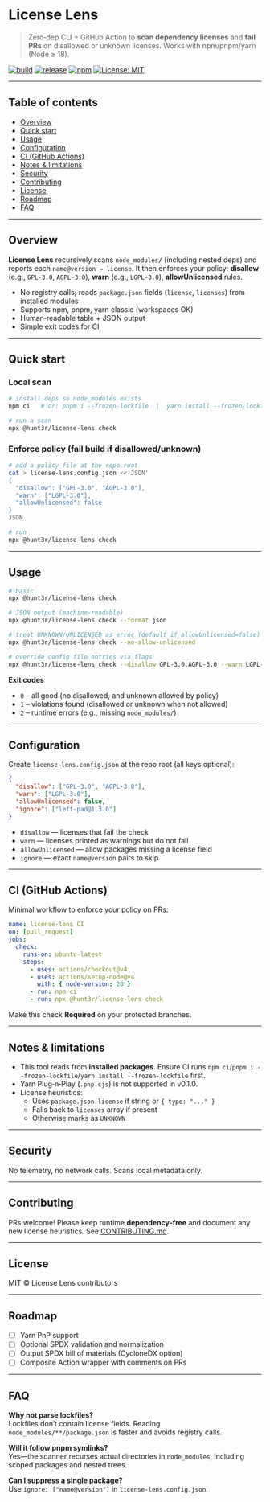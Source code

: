# License Lens

> Zero‑dep CLI + GitHub Action to **scan dependency licenses** and **fail PRs** on disallowed or unknown licenses. Works with npm/pnpm/yarn (Node ≥ 18).

[![build](https://img.shields.io/github/actions/workflow/status/hunt3r157/license-lens/ci.yml?branch=main&label=build)](https://github.com/hunt3r157/license-lens/actions/workflows/ci.yml)
[![release](https://img.shields.io/github/actions/workflow/status/hunt3r157/license-lens/release.yml?label=release)](https://github.com/hunt3r157/license-lens/actions/workflows/release.yml)
[![npm](https://img.shields.io/npm/v/%40hunt3r%2Flicense-lens.svg)](https://www.npmjs.com/package/@hunt3r/license-lens)
[![License: MIT](https://img.shields.io/badge/License-MIT-blue.svg)](LICENSE)

---

## Table of contents
- [Overview](#overview)
- [Quick start](#quick-start)
- [Usage](#usage)
- [Configuration](#configuration)
- [CI (GitHub Actions)](#ci-github-actions)
- [Notes & limitations](#notes--limitations)
- [Security](#security)
- [Contributing](#contributing)
- [License](#license)
- [Roadmap](#roadmap)
- [FAQ](#faq)

---

## Overview
**License Lens** recursively scans `node_modules/` (including nested deps) and reports each `name@version → license`. It then enforces your policy: **disallow** (e.g., `GPL-3.0`, `AGPL-3.0`), **warn** (e.g., `LGPL-3.0`), **allowUnlicensed** rules.

- No registry calls; reads `package.json` fields (`license`, `licenses`) from installed modules
- Supports npm, pnpm, yarn classic (workspaces OK)
- Human‑readable table + JSON output
- Simple exit codes for CI

---

## Quick start

### Local scan
```bash
# install deps so node_modules exists
npm ci   # or: pnpm i --frozen-lockfile  |  yarn install --frozen-lockfile

# run a scan
npx @hunt3r/license-lens check
```

### Enforce policy (fail build if disallowed/unknown)
```bash
# add a policy file at the repo root
cat > license-lens.config.json <<'JSON'
{
  "disallow": ["GPL-3.0", "AGPL-3.0"],
  "warn": ["LGPL-3.0"],
  "allowUnlicensed": false
}
JSON

# run
npx @hunt3r/license-lens check
```

---

## Usage
```bash
# basic
npx @hunt3r/license-lens check

# JSON output (machine-readable)
npx @hunt3r/license-lens check --format json

# treat UNKNOWN/UNLICENSED as error (default if allowUnlicensed=false)
npx @hunt3r/license-lens check --no-allow-unlicensed

# override config file entries via flags
npx @hunt3r/license-lens check --disallow GPL-3.0,AGPL-3.0 --warn LGPL-3.0
```

**Exit codes**
- `0` – all good (no disallowed, and unknown allowed by policy)
- `1` – violations found (disallowed or unknown when not allowed)
- `2` – runtime errors (e.g., missing `node_modules/`)

---

## Configuration
Create `license-lens.config.json` at the repo root (all keys optional):

```json
{
  "disallow": ["GPL-3.0", "AGPL-3.0"],
  "warn": ["LGPL-3.0"],
  "allowUnlicensed": false,
  "ignore": ["left-pad@1.3.0"]
}
```

- `disallow` — licenses that fail the check
- `warn` — licenses printed as warnings but do not fail
- `allowUnlicensed` — allow packages missing a license field
- `ignore` — exact `name@version` pairs to skip

---

## CI (GitHub Actions)
Minimal workflow to enforce your policy on PRs:

```yaml
name: license-lens CI
on: [pull_request]
jobs:
  check:
    runs-on: ubuntu-latest
    steps:
      - uses: actions/checkout@v4
      - uses: actions/setup-node@v4
        with: { node-version: 20 }
      - run: npm ci
      - run: npx @hunt3r/license-lens check
```

Make this check **Required** on your protected branches.

---

## Notes & limitations
- This tool reads from **installed packages**. Ensure CI runs `npm ci`/`pnpm i --frozen-lockfile`/`yarn install --frozen-lockfile` first.
- Yarn Plug‑n‑Play (`.pnp.cjs`) is not supported in v0.1.0.
- License heuristics:
  - Uses `package.json.license` if string or `{ type: "..." }`
  - Falls back to `licenses` array if present
  - Otherwise marks as `UNKNOWN`

---

## Security
No telemetry, no network calls. Scans local metadata only.

---

## Contributing
PRs welcome! Please keep runtime **dependency‑free** and document any new license heuristics. See [CONTRIBUTING.md](CONTRIBUTING.md).

---

## License
MIT © License Lens contributors

---

## Roadmap
- [ ] Yarn PnP support
- [ ] Optional SPDX validation and normalization
- [ ] Output SPDX bill of materials (CycloneDX option)
- [ ] Composite Action wrapper with comments on PRs

---

## FAQ
**Why not parse lockfiles?**  
Lockfiles don’t contain license fields. Reading `node_modules/**/package.json` is faster and avoids registry calls.

**Will it follow pnpm symlinks?**  
Yes—the scanner recurses actual directories in `node_modules`, including scoped packages and nested trees.

**Can I suppress a single package?**  
Use `ignore: ["name@version"]` in `license-lens.config.json`.
